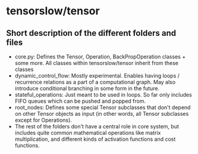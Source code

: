 # tensorslow/tensor

## Short description of the different folders and files
* core.py: Defines the Tensor, Operation, BackPropOperation classes + some more. All classes within tensorslow/tensor inherit from these classes
* dynamic_control_flow: Mostly experimental. Enables having loops / recurrence relations as a part of a computational graph. May also introduce conditional branching in some form in the future.
* stateful_operations: Just meant to be used in loops. So far only includes FIFO queues which can be pushed and popped from.
* root_nodes: Defines some special Tensor subclasses that don't depend on other Tensor objects as input (in other words, all Tensor subclasses except for Operations).
* The rest of the folders don't have a central role in core system, but includes quite common mathematical operations like matrix multiplication, and different kinds of activation functions and cost functions.


